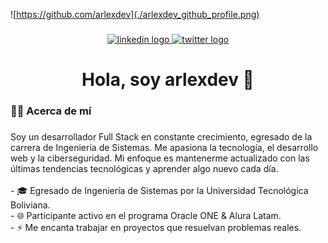 ![https://github.com/arlexdev](./arlexdev_github_profile.png)

###

<div align="center">
  <a href="https://www.linkedin.com/in/arlexdev/" target="_blank">
    <img src="https://img.shields.io/static/v1?message=LinkedIn&logo=linkedin&label=&color=0077B5&logoColor=white&labelColor=&style=for-the-badge" height="25" alt="linkedin logo"  />
  </a>
  <a href="https://x.com/al3xsdev" target="_blank">
    <img src="https://img.shields.io/static/v1?message=Twitter&logo=twitter&label=&color=1DA1F2&logoColor=white&labelColor=&style=for-the-badge" height="25" alt="twitter logo"  />
  </a>
</div>

###

<h1 align="center">Hola, soy arlexdev 👋</h1>

###

<h3 align="left">👩‍💻  Acerca de mí</h3>

###

<p align="left">Soy un desarrollador Full Stack en constante crecimiento, egresado de la carrera de Ingeniería de Sistemas. Me apasiona la tecnología, el desarrollo web y la ciberseguridad. Mi enfoque es mantenerme actualizado con las últimas tendencias tecnológicas y aprender algo nuevo cada día.<br><br>- 🎓 Egresado de Ingeniería de Sistemas por la Universidad Tecnológica Boliviana.<br>- 🌐 Participante activo en el programa Oracle ONE & Alura Latam.<br>- ⚡ Me encanta trabajar en proyectos que resuelvan problemas reales.</p>

###
